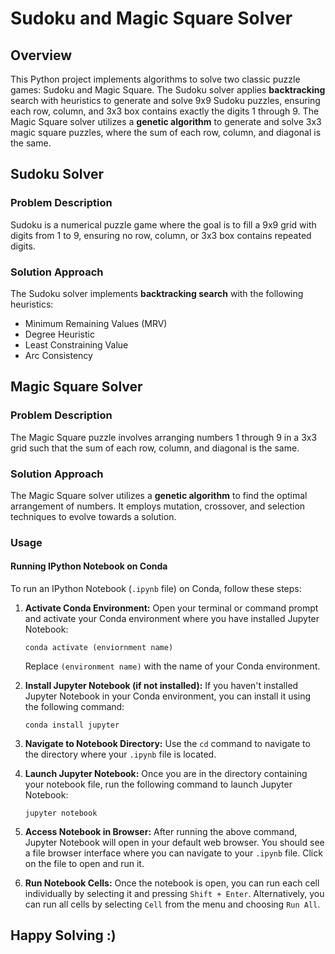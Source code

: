 # Sudoku and Magic Square Solver

## Overview
This Python project implements algorithms to solve two classic puzzle games: Sudoku and Magic Square. The Sudoku solver applies **backtracking** search with heuristics to generate and solve 9x9 Sudoku puzzles, ensuring each row, column, and 3x3 box contains exactly the digits 1 through 9. The Magic Square solver utilizes a **genetic algorithm** to generate and solve 3x3 magic square puzzles, where the sum of each row, column, and diagonal is the same.

## Sudoku Solver
### Problem Description
Sudoku is a numerical puzzle game where the goal is to fill a 9x9 grid with digits from 1 to 9, ensuring no row, column, or 3x3 box contains repeated digits.

### Solution Approach
The Sudoku solver implements **backtracking search** with the following heuristics:
- Minimum Remaining Values (MRV)
- Degree Heuristic
- Least Constraining Value
- Arc Consistency

## Magic Square Solver
### Problem Description
The Magic Square puzzle involves arranging numbers 1 through 9 in a 3x3 grid such that the sum of each row, column, and diagonal is the same.

### Solution Approach
The Magic Square solver utilizes a **genetic algorithm** to find the optimal arrangement of numbers. It employs mutation, crossover, and selection techniques to evolve towards a solution.

### Usage
#### Running IPython Notebook on Conda

To run an IPython Notebook (`.ipynb` file) on Conda, follow these steps:

1. **Activate Conda Environment:** Open your terminal or command prompt and activate your Conda environment where you have installed Jupyter Notebook:

    `conda activate (enviornment name)`

   Replace `(environment name)` with the name of your Conda environment.

3. **Install Jupyter Notebook (if not installed):** If you haven't installed Jupyter Notebook in your Conda environment, you can install it using the following command:

   `conda install jupyter`
   
5. **Navigate to Notebook Directory:** Use the `cd` command to navigate to the directory where your `.ipynb` file is located.

6. **Launch Jupyter Notebook:** Once you are in the directory containing your notebook file, run the following command to launch Jupyter Notebook:

    `jupyter notebook`
   
8. **Access Notebook in Browser:** After running the above command, Jupyter Notebook will open in your default web browser. You should see a file browser interface where you can navigate to your `.ipynb` file. Click on the file to open and run it.

9. **Run Notebook Cells:** Once the notebook is open, you can run each cell individually by selecting it and pressing `Shift + Enter`. Alternatively, you can run all cells by selecting `Cell` from the menu and choosing `Run All`.

## Happy Solving :)
   
   

